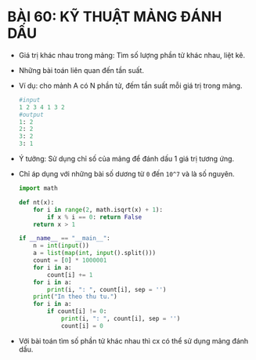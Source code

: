 # BÀI 60: KỸ THUẬT MẢNG ĐÁNH DẤU

- Giá trị khác nhau trong mảng: Tìm số lượng phần tử khác nhau, liệt kê.

- Những bài toán liên quan đến tần suất.

- Ví dụ: cho mảnh A có N phần tử, đếm tần suất mỗi giá trị trong mảng.

    ```python
    #input
    1 2 3 4 1 3 2
    #output
    1: 2
    2: 2 
    3: 2
    3: 1 
    ```

- Ý tưởng: Sử dụng chỉ số của mảng để đánh dấu 1 giá trị tương ứng.

- Chỉ áp dụng với những bài số dương từ `0` đến `10^7` và là số nguyên.

    ```python
    import math

    def nt(x):
        for i in range(2, math.isqrt(x) + 1):
            if x % i == 0: return False
        return x > 1

    if __name__ == "__main__":
        n = int(input())
        a = list(map(int, input().split()))
        count = [0] * 1000001
        for i in a:
            count[i] += 1
        for i in a:
            print(i, ": ", count[i], sep = '')
        print("In theo thu tu.")
        for i in a:
            if count[i] != 0:
                print(i, ": ", count[i], sep = '')
                count[i] = 0
    ```

- Với bài toán tìm số phần tử khác nhau thì cx có thể sử dụng mảng đánh dấu.

    ```python
    
    ```